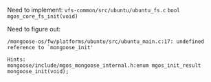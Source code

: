 Need to implement:
`vfs-common/src/ubuntu/ubuntu_fs.c`
`bool mgos_core_fs_init(void)`

Need to figure out:
```
/mongoose-os/fw/platforms/ubuntu/src/ubuntu_main.c:17: undefined reference to `mongoose_init'

Hints:
mongoose/include/mgos_mongoose_internal.h:enum mgos_init_result mongoose_init(void);
```
